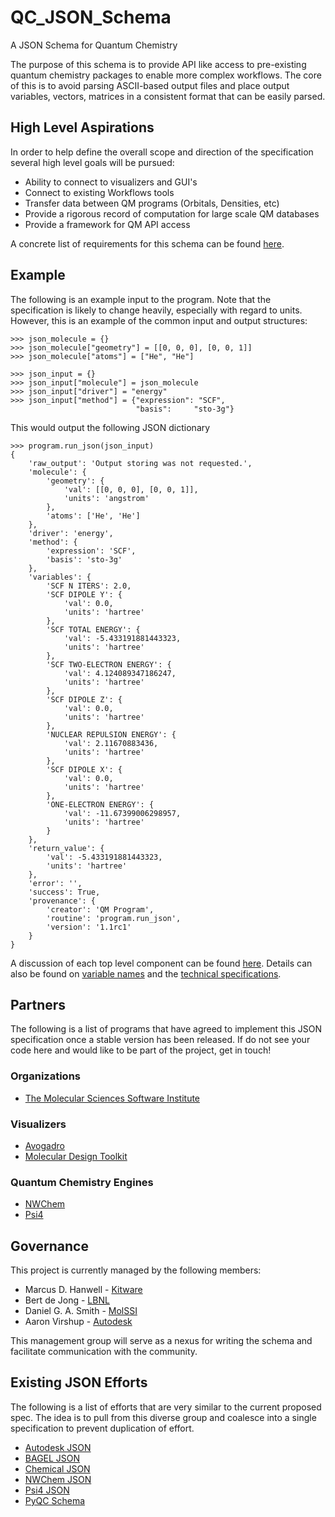 # QC_JSON_Schema
A JSON Schema for Quantum Chemistry

The purpose of this schema is to provide API like access to pre-existing quantum
chemistry packages to enable more complex workflows.  The core of this is to
avoid parsing ASCII-based output files and place output variables, vectors,
matrices in a consistent format that can be easily parsed.

## High Level Aspirations
In order to help define the overall scope and direction of the specification several high level goals will be pursued: 

- Ability to connect to visualizers and GUI's
- Connect to existing Workflows tools
- Transfer data between QM programs (Orbitals, Densities, etc)
- Provide a rigorous record of computation for large scale QM databases
- Provide a framework for QM API access

A concrete list of requirements for this schema can be found [here](Requirements.md).

## Example
The following is an example input to the program. Note that the specification
is likely to change heavily, especially with regard to units. However, this is
an example of the common input and output structures:

```
>>> json_molecule = {}
>>> json_molecule["geometry"] = [[0, 0, 0], [0, 0, 1]]
>>> json_molecule["atoms"] = ["He", "He"]

>>> json_input = {}
>>> json_input["molecule"] = json_molecule
>>> json_input["driver"] = "energy"
>>> json_input["method"] = {"expression": "SCF",
                            "basis":     "sto-3g"}
```

This would output the following JSON dictionary

```
>>> program.run_json(json_input)
{
    'raw_output': 'Output storing was not requested.',
    'molecule': {
        'geometry': {
            'val': [[0, 0, 0], [0, 0, 1]],
            'units': 'angstrom'
        },
        'atoms': ['He', 'He']
    },
    'driver': 'energy',
    'method': {
        'expression': 'SCF',
        'basis': 'sto-3g'
    },
    'variables': {
        'SCF N ITERS': 2.0,
        'SCF DIPOLE Y': {
            'val': 0.0,
            'units': 'hartree'
        },
        'SCF TOTAL ENERGY': {
            'val': -5.433191881443323,
            'units': 'hartree'
        },
        'SCF TWO-ELECTRON ENERGY': {
            'val': 4.124089347186247,
            'units': 'hartree'
        },
        'SCF DIPOLE Z': {
            'val': 0.0,
            'units': 'hartree'
        },
        'NUCLEAR REPULSION ENERGY': {
            'val': 2.11670883436,
            'units': 'hartree'
        },
        'SCF DIPOLE X': {
            'val': 0.0,
            'units': 'hartree'
        },
        'ONE-ELECTRON ENERGY': {
            'val': -11.67399006298957,
            'units': 'hartree'
        }
    },
    'return_value': {
        'val': -5.433191881443323,
        'units': 'hartree'
    },
    'error': '',
    'success': True,
    'provenance': {
        'creator': 'QM Program',
        'routine': 'program.run_json',
        'version': '1.1rc1'
    }
}
```

A discussion of each top level component can be found [here](Spec_Components.md).
Details can also be found on [variable names](Variables.md) and the [technical specifications](Technical_Specifications.md).

## Partners
The following is a list of programs that have agreed to implement this JSON
specification once a stable version has been released. If do not see your code
here and would like to be part of the project, get in touch!
 
  
### Organizations
 - [The Molecular Sciences Software Institute](http://www.molssi.org)
 
### Visualizers
 - [Avogadro](https://avogadro.cc)
 - [Molecular Design Toolkit](https://github.com/Autodesk/molecular-design-toolkit)
 
### Quantum Chemistry Engines
 - [NWChem](http://www.nwchem-sw.org/index.php/Main_Page)
 - [Psi4](https://github.com/psi4/psi4)
 
## Governance
This project is currently managed by the following members:

 - Marcus D. Hanwell - [Kitware](http://www.openchemistry.org)
 - Bert de Jong - [LBNL](https://crd.lbl.gov/departments/computational-science/ccmc/staff/staff-members/bert-de-jong/)
 - Daniel G. A. Smith - [MolSSI](molssi.org)
 - Aaron Virshup  - [Autodesk](https://bionano.autodesk.com)

This management group will serve as a nexus for writing the schema and facilitate communication with the community. 

## Existing JSON Efforts
The following is a list of efforts that are very similar to the current
proposed spec. The idea is to pull from this diverse group and coalesce into a
single specification to prevent duplication of effort.

 - [Autodesk JSON](https://github.com/Autodesk/molecular-design-toolkit/wiki/Molecular-JSON-Draft-Spec#molecule)
 - [BAGEL JSON](https://github.com/nubakery/bagel/blob/master/test/benzene_sto3g_pml.json)
 - [Chemical JSON](https://github.com/OpenChemistry/chemicaljson)
 - [NWChem JSON](https://github.com/wadejong/NWChemOutputToJson)
 - [Psi4 JSON](https://github.com/psi4/psi4/blob/master/psi4/driver/json_wrapper.py#L55)
 - [PyQC Schema](https://github.com/PyQC/json_schema)
 
